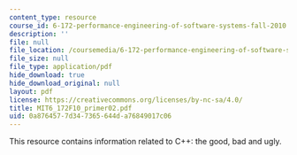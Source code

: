 ```yaml
---
content_type: resource
course_id: 6-172-performance-engineering-of-software-systems-fall-2010
description: ''
file: null
file_location: /coursemedia/6-172-performance-engineering-of-software-systems-fall-2010/0a8764577d347365644da76849017c06_MIT6_172F10_primer02.pdf
file_size: null
file_type: application/pdf
hide_download: true
hide_download_original: null
layout: pdf
license: https://creativecommons.org/licenses/by-nc-sa/4.0/
title: MIT6_172F10_primer02.pdf
uid: 0a876457-7d34-7365-644d-a76849017c06
---
```

This resource contains information related to C++: the good, bad and ugly.
